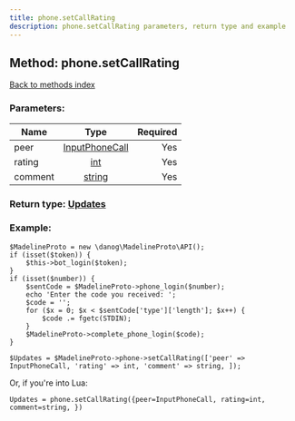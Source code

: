 ```yaml
---
title: phone.setCallRating
description: phone.setCallRating parameters, return type and example
---
```

## Method: phone.setCallRating  
[Back to methods index](index.md)


### Parameters:

| Name     |    Type       | Required |
|----------|:-------------:|---------:|
|peer|[InputPhoneCall](../types/InputPhoneCall.md) | Yes|
|rating|[int](../types/int.md) | Yes|
|comment|[string](../types/string.md) | Yes|


### Return type: [Updates](../types/Updates.md)

### Example:


```
$MadelineProto = new \danog\MadelineProto\API();
if (isset($token)) {
    $this->bot_login($token);
}
if (isset($number)) {
    $sentCode = $MadelineProto->phone_login($number);
    echo 'Enter the code you received: ';
    $code = '';
    for ($x = 0; $x < $sentCode['type']['length']; $x++) {
        $code .= fgetc(STDIN);
    }
    $MadelineProto->complete_phone_login($code);
}

$Updates = $MadelineProto->phone->setCallRating(['peer' => InputPhoneCall, 'rating' => int, 'comment' => string, ]);
```

Or, if you're into Lua:

```
Updates = phone.setCallRating({peer=InputPhoneCall, rating=int, comment=string, })
```

